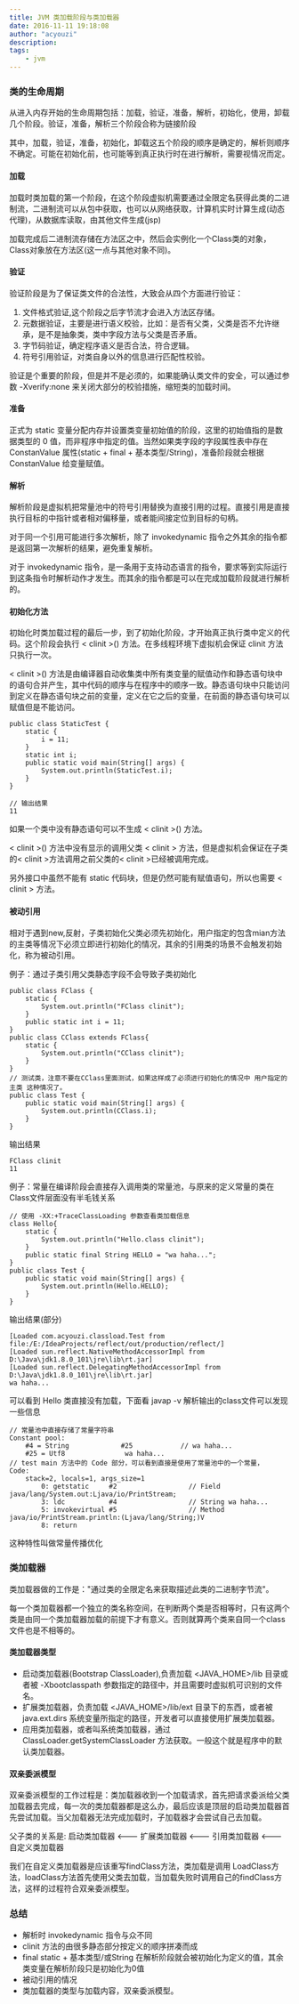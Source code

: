```yaml
---
title: JVM 类加载阶段与类加载器
date: 2016-11-11 19:18:08
author: "acyouzi"
description: 
tags:
    - jvm
---
```


### 类的生命周期
从进入内存开始的生命周期包括：加载，验证，准备，解析，初始化，使用，卸载几个阶段。验证，准备，解析三个阶段合称为链接阶段

其中，加载，验证，准备，初始化，卸载这五个阶段的顺序是确定的，解析则顺序不确定。可能在初始化前，也可能等到真正执行时在进行解析，需要视情况而定。

#### 加载
加载时类加载的第一个阶段，在这个阶段虚拟机需要通过全限定名获得此类的二进制流，二进制流可以从包中获取，也可以从网络获取，计算机实时计算生成(动态代理)，从数据库读取，由其他文件生成(jsp)

加载完成后二进制流存储在方法区之中，然后会实例化一个Class类的对象，Class对象放在方法区(这一点与其他对象不同)。

#### 验证
验证阶段是为了保证类文件的合法性，大致会从四个方面进行验证：

1. 文件格式验证,这个阶段之后字节流才会进入方法区存储。
2. 元数据验证，主要是进行语义校验，比如：是否有父类，父类是否不允许继承，是不是抽象类，类中字段方法与父类是否矛盾。
3. 字节码验证，确定程序语义是否合法，符合逻辑。
4. 符号引用验证，对类自身以外的信息进行匹配性校验。

验证是个重要的阶段，但是并不是必须的，如果能确认类文件的安全，可以通过参数 -Xverify:none 来关闭大部分的校验措施，缩短类的加载时间。

#### 准备
正式为 static 变量分配内存并设置类变量初始值的阶段，这里的初始值指的是数据类型的 0 值，而非程序中指定的值。当然如果类字段的字段属性表中存在 ConstanValue 属性(static + final + 基本类型/String)，准备阶段就会根据 ConstanValue 给变量赋值。

#### 解析
解析阶段是虚拟机把常量池中的符号引用替换为直接引用的过程。直接引用是直接执行目标的中指针或者相对偏移量，或者能间接定位到目标的句柄。

对于同一个引用可能进行多次解析，除了 invokedynamic 指令之外其余的指令都是返回第一次解析的结果，避免重复解析。

对于 invokedynamic 指令，是一条用于支持动态语言的指令，要求等到实际运行到这条指令时解析动作才发生。而其余的指令都是可以在完成加载阶段就进行解析的。

#### 初始化方法
初始化时类加载过程的最后一步，到了初始化阶段，才开始真正执行类中定义的代码。这个阶段会执行 < clinit >() 方法。在多线程环境下虚拟机会保证 clinit 方法只执行一次。

< clinit >() 方法是由编译器自动收集类中所有类变量的赋值动作和静态语句块中的语句合并产生，其中代码的顺序与在程序中的顺序一致。静态语句块中只能访问到定义在静态语句块之前的变量，定义在它之后的变量，在前面的静态语句块可以赋值但是不能访问。

    public class StaticTest {
        static {
            i = 11;
        }
        static int i;
        public static void main(String[] args) {
            System.out.println(StaticTest.i);
        }
    }

    // 输出结果
    11

如果一个类中没有静态语句可以不生成 < clinit >() 方法。

< clinit >() 方法中没有显示的调用父类 < clinit > 方法，但是虚拟机会保证在子类的< clinit >方法调用之前父类的< clinit >已经被调用完成。

另外接口中虽然不能有 static 代码块，但是仍然可能有赋值语句，所以也需要 < clinit > 方法。

#### 被动引用
相对于遇到new,反射，子类初始化父类必须先初始化，用户指定的包含mian方法的主类等情况下必须立即进行初始化的情况，其余的引用类的场景不会触发初始化，称为被动引用。

例子：通过子类引用父类静态字段不会导致子类初始化
    
    public class FClass {
        static {
            System.out.println("FClass clinit");
        }
        public static int i = 11;
    }
    public class CClass extends FClass{
        static {
            System.out.println("CClass clinit");
        }
    }
    // 测试类，注意不要在CClass里面测试，如果这样成了必须进行初始化的情况中 用户指定的主类 这种情况了。
    public class Test {
        public static void main(String[] args) {
            System.out.println(CClass.i);
        }
    }

输出结果

    FClass clinit
    11

例子：常量在编译阶段会直接存入调用类的常量池，与原来的定义常量的类在Class文件层面没有半毛钱关系

    // 使用 -XX:+TraceClassLoading 参数查看类加载信息
    class Hello{
        static {
            System.out.println("Hello.class clinit");
        }
        public static final String HELLO = "wa haha...";
    }
    public class Test {
        public static void main(String[] args) {
            System.out.println(Hello.HELLO);
        }
    }

输出结果(部分)

    [Loaded com.acyouzi.classload.Test from file:/E:/IdeaProjects/reflect/out/production/reflect/]
    [Loaded sun.reflect.NativeMethodAccessorImpl from D:\Java\jdk1.8.0_101\jre\lib\rt.jar]
    [Loaded sun.reflect.DelegatingMethodAccessorImpl from D:\Java\jdk1.8.0_101\jre\lib\rt.jar]
    wa haha...

可以看到 Hello 类直接没有加载，下面看 javap -v 解析输出的class文件可以发现一些信息

    // 常量池中直接存储了常量字符串
    Constant pool:
        #4 = String             #25            // wa haha...
        #25 = Utf8               wa haha...
    // test main 方法中的 Code 部分，可以看到直接是使用了常量池中的一个常量，
    Code:
        stack=2, locals=1, args_size=1
            0: getstatic     #2                  // Field java/lang/System.out:Ljava/io/PrintStream;
            3: ldc           #4                  // String wa haha...
            5: invokevirtual #5                  // Method java/io/PrintStream.println:(Ljava/lang/String;)V
            8: return

这种特性叫做常量传播优化

### 类加载器
类加载器做的工作是："通过类的全限定名来获取描述此类的二进制字节流"。

每一个类加载器都一个独立的类名称空间，在判断两个类是否相等时，只有这两个类是由同一个类加载器加载的前提下才有意义。否则就算两个类来自同一个class文件也是不相等的。

#### 类加载器类型
* 启动类加载器(Bootstrap ClassLoader),负责加载 <JAVA_HOME>/lib 目录或者被 -Xbootclasspath 参数指定的路径中，并且需要时虚拟机可识别的文件名。
* 扩展类加载器，负责加载 <JAVA_HOME>/lib/ext 目录下的东西，或者被 java.ext.dirs 系统变量所指定的路径，开发者可以直接使用扩展类加载器。
* 应用类加载器，或者叫系统类加载器，通过 ClassLoader.getSystemClassLoader 方法获取。一般这个就是程序中的默认类加载器。

#### 双亲委派模型
双亲委派模型的工作过程是：类加载器收到一个加载请求，首先把请求委派给父类加载器去完成，每一次的类加载器都是这么办，最后应该是顶层的启动类加载器首先尝试加载。当父加载器无法完成加载时，子加载器才会尝试自己去加载。

父子类的关系是: 启动类加载器 <--- 扩展类加载器 <--- 引用类加载器 <--- 自定义类加载器

我们在自定义类加载器是应该重写findClass方法，类加载是调用 LoadClass方法，loadClass方法首先使用父类去加载，当加载失败时调用自己的findClass方法，这样的过程符合双亲委派模型。

### 总结
* 解析时 invokedynamic 指令与众不同
* clinit 方法的由很多静态部分按定义的顺序拼凑而成
* final static + 基本类型/或String 在解析阶段就会被初始化为定义的值，其余类变量在解析阶段只是初始化为0值
* 被动引用的情况
* 类加载器的类型与加载内容，双亲委派模型。